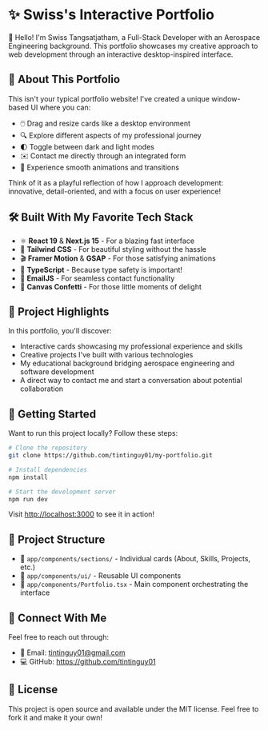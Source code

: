 # ✨ Swiss's Interactive Portfolio

👋 Hello! I'm Swiss Tangsatjatham, a Full-Stack Developer with an Aerospace Engineering background. This portfolio showcases my creative approach to web development through an interactive desktop-inspired interface.

## 🚀 About This Portfolio

This isn't your typical portfolio website! I've created a unique window-based UI where you can:

- 🖱️ Drag and resize cards like a desktop environment
- 🔍 Explore different aspects of my professional journey
- 🌓 Toggle between dark and light modes
- ✉️ Contact me directly through an integrated form
- 🎯 Experience smooth animations and transitions

Think of it as a playful reflection of how I approach development: innovative, detail-oriented, and with a focus on user experience!

## 🛠️ Built With My Favorite Tech Stack

- ⚛️ **React 19** & **Next.js 15** - For a blazing fast interface
- 🎨 **Tailwind CSS** - For beautiful styling without the hassle
- 🎬 **Framer Motion** & **GSAP** - For those satisfying animations
- 🔄 **TypeScript** - Because type safety is important!
- 📧 **EmailJS** - For seamless contact functionality
- 🎉 **Canvas Confetti** - For those little moments of delight

## 🔧 Project Highlights

In this portfolio, you'll discover:

- Interactive cards showcasing my professional experience and skills
- Creative projects I've built with various technologies
- My educational background bridging aerospace engineering and software development
- A direct way to contact me and start a conversation about potential collaboration

## 🚦 Getting Started

Want to run this project locally? Follow these steps:

```bash
# Clone the repository
git clone https://github.com/tintinguy01/my-portfolio.git

# Install dependencies
npm install

# Start the development server
npm run dev
```

Visit [http://localhost:3000](http://localhost:3000) to see it in action!

## 📂 Project Structure

- 📁 `app/components/sections/` - Individual cards (About, Skills, Projects, etc.)
- 📁 `app/components/ui/` - Reusable UI components
- 📄 `app/components/Portfolio.tsx` - Main component orchestrating the interface

## 🔗 Connect With Me

Feel free to reach out through:
- 📧 Email: tintinguy01@gmail.com
- 💻 GitHub: https://github.com/tintinguy01

## 📝 License

This project is open source and available under the MIT license. Feel free to fork it and make it your own!
